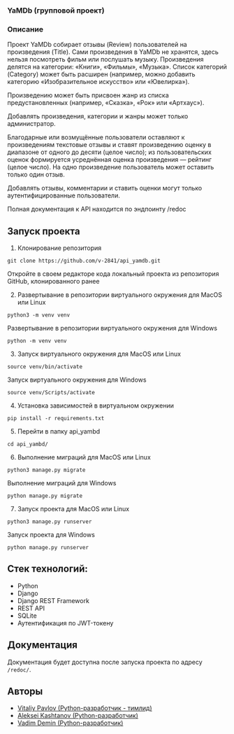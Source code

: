 ### YaMDb (групповой проект)
### Описание
Проект YaMDb собирает отзывы (Review) пользователей на произведения (Title).
Сами произведения в YaMDb не хранятся, здесь нельзя посмотреть фильм или послушать музыку.
Произведения делятся на категории: «Книги», «Фильмы», «Музыка».
Список категорий (Category) может быть расширен (например, можно добавить категорию «Изобразительное искусство» или «Ювелирка»).

Произведению может быть присвоен жанр из списка предустановленных (например, «Сказка», «Рок» или «Артхаус»).

Добавлять произведения, категории и жанры может только администратор.

Благодарные или возмущённые пользователи оставляют к произведениям текстовые отзывы и ставят произведению оценку в диапазоне от одного до десяти (целое число); из пользовательских оценок формируется усреднённая оценка произведения — рейтинг (целое число). На одно произведение пользователь может оставить только один отзыв.

Добавлять отзывы, комментарии и ставить оценки могут только аутентифицированные пользователи.

Полная документация к API находится по эндпоинту /redoc

## Запуск проекта
1. Клонирование репозитория
```
git clone https://github.com/v-2841/api_yamdb.git
```
Откройте в своем редакторе кода локальный проекта из репозитория GitHub, клонированного ранее

2. Развертывание в репозитории виртуального окружения для MacOS или Linux
```
python3 -m venv venv
```
Развертывание в репозитории виртуального окружения для Windows
```
python -m venv venv
```

3. Запуск виртуального окружения для MacOS или Linux
```
source venv/bin/activate
```
Запуск виртуального окружения для Windows
```
source venv/Scripts/activate
```

4. Установка зависимостей в виртуальном окружении
```
pip install -r requirements.txt
```

5. Перейти в папку api_yambd
```
cd api_yambd/
```

6. Выполнение миграций для MacOS или Linux
```
python3 manage.py migrate
```
Выполнение миграций для Windows
```
python manage.py migrate
```

7. Запуск проекта для MacOS или Linux
```
python3 manage.py runserver
```
Запуск проекта для Windows
```
python manage.py runserver
```

## Стек технологий:
-   Python
-   Django
-   Django REST Framework
-   REST API
-   SQLite
-   Аутентификация по JWT-токену

## Документация
Документация будет доступна после запуска проекта по адресу `/redoc/`.

## Авторы
- [Vitaliy Pavlov (Python-разработчик - тимлид)](https://github.com/v-2841)
- [Aleksei Kashtanov (Python-разработчик)](https://github.com/frensiss2001)
- [Vadim Demin (Python-разработчик)](https://github.com/Jaguar0505)
